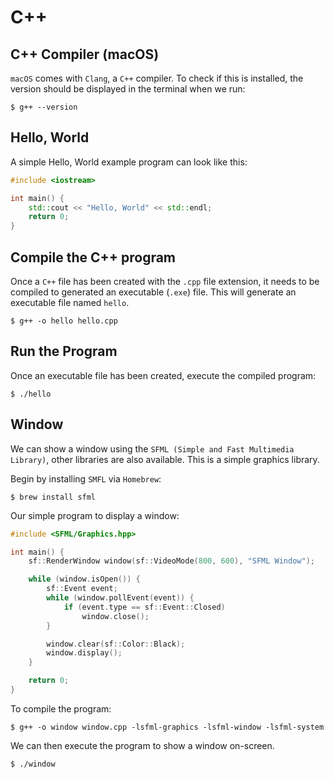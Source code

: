 # C++

## C++ Compiler (macOS)
`macOS` comes with `Clang`, a `C++` compiler. To check if this is installed, the version should be displayed in the terminal when we run:

```shell
$ g++ --version
```

## Hello, World
A simple Hello, World example program can look like this:

```cpp
#include <iostream>

int main() {
    std::cout << "Hello, World" << std::endl;
    return 0;
}
```

## Compile the C++ program
Once a `C++` file has been created with the `.cpp` file extension, it needs to be compiled to generated an executable (`.exe`) file. This will generate an executable file named `hello`.

```shell
$ g++ -o hello hello.cpp
```

## Run the Program
Once an executable file has been created, execute the compiled program:

```shell
$ ./hello
```

## Window
We can show a window using the `SFML (Simple and Fast Multimedia Library)`, other libraries are also available. This is a simple graphics library.

Begin by installing `SMFL` via `Homebrew`:

```shell
$ brew install sfml
```

Our simple program to display a window:

```cpp
#include <SFML/Graphics.hpp>

int main() {
    sf::RenderWindow window(sf::VideoMode(800, 600), "SFML Window");

    while (window.isOpen()) {
        sf::Event event;
        while (window.pollEvent(event)) {
            if (event.type == sf::Event::Closed)
                window.close();
        }

        window.clear(sf::Color::Black);
        window.display();
    }

    return 0;
}
```

To compile the program:

```shell
$ g++ -o window window.cpp -lsfml-graphics -lsfml-window -lsfml-system
```

We can then execute the program to show a window on-screen.

```
$ ./window
```